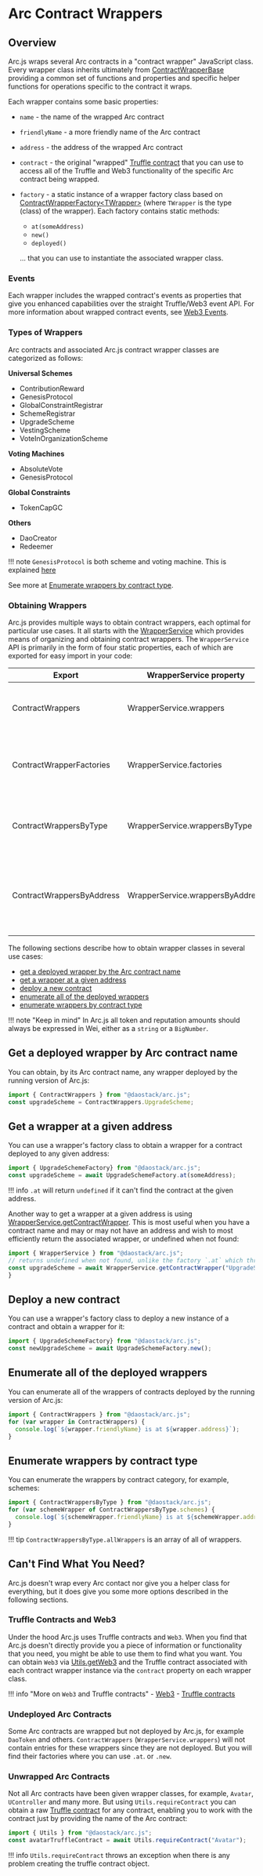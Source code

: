 # Arc Contract Wrappers

## Overview

Arc.js wraps several Arc contracts in a "contract wrapper" JavaScript class.  Every wrapper class inherits ultimately from [ContractWrapperBase](api/classes/ContractWrapperBase) providing a common set of functions and properties and specific helper functions for operations specific to the contract it wraps.

Each wrapper contains some basic properties:

- `name` - the name of the wrapped Arc contract
- `friendlyName` - a more friendly name of the Arc contract
- `address` - the address of the wrapped Arc contract
- `contract` - the original "wrapped" [Truffle contract](https://github.com/trufflesuite/truffle-contract) that you can use to access all of the Truffle and Web3 functionality of the specific Arc contract being wrapped.
- `factory` - a static instance of a wrapper factory class based on [ContractWrapperFactory&lt;TWrapper&gt;](api/classes/ContractWrapperFactory) (where `TWrapper` is the type (class) of the wrapper).  Each factory contains static methods:
    - `at(someAddress)`
    - `new()`
    - `deployed()`

    ... that you can use to instantiate the associated wrapper class.

### Events
Each wrapper includes the wrapped contract's events as properties that give you enhanced capabilities over the straight Truffle/Web3 event API.  For more information about wrapped contract events, see [Web3 Events](web3events).


<a name="contracttypes"></a>
### Types of Wrappers

Arc contracts and associated Arc.js contract wrapper classes are categorized as follows:

**Universal Schemes**

* ContributionReward
* GenesisProtocol
* GlobalConstraintRegistrar
* SchemeRegistrar
* UpgradeScheme
* VestingScheme
* VoteInOrganizationScheme

**Voting Machines**

* AbsoluteVote
* GenesisProtocol

**Global Constraints**

* TokenCapGC

**Others**

* DaoCreator
* Redeemer

!!! note
    `GenesisProtocol` is both scheme and voting machine. This is explained [here](Daos#gpExplanation)

See more at [Enumerate wrappers by contract type](wrappersByContractType).

### Obtaining Wrappers

Arc.js provides multiple ways to obtain contract wrappers, each optimal for particular use cases. It all starts with the  [WrapperService](/api/classes/WrapperService) which provides means of organizing and obtaining contract wrappers. The `WrapperService` API is primarily in the form of four static properties, each of which are exported for easy import in your code:


Export | WrapperService property | Description
---------|----------|---------
 ContractWrappers | WrapperService.wrappers | Properties are contract names, values are the corresponding contract wrapper
 ContractWrapperFactories | WrapperService.factories | Properties are contract names, values are the corresponding contract wrapper factory
 ContractWrappersByType | WrapperService.wrappersByType | Properties are a contract category name (see [Contract Types](#contracttypes)), values are an array of `IContractWrapperBase`
 ContractWrappersByAddress | WrapperService.wrappersByAddress | a `Map` where the key is an address and the associated value is a `IContractWrapperBase` for a contract as deployed by the currently-running version of Arc.js.

The following sections describe how to obtain wrapper classes in several use cases:

- [get a deployed wrapper by the Arc contract name](#get-a-deployed-wrapper-by-name)
- [get a wrapper at a given address](#get-a-wrapper-at-a-given-address)
- [deploy a new contract](#deploy-a-new-contract)
- [enumerate all of the deployed wrappers](#enumerate-all-of-the-deployed-wrappers)
- [enumerate wrappers by contract type](#wrappersByContractType)


!!! note "Keep in mind"
    In Arc.js all token and reputation amounts should always be expressed in Wei, either as a `string` or a `BigNumber`.

<a name="get-a-deployed-wrapper-by-name"></a>
## Get a deployed wrapper by Arc contract name

You can obtain, by its Arc contract name, any wrapper deployed by the running version of Arc.js:

```javascript
import { ContractWrappers } from "@daostack/arc.js";
const upgradeScheme = ContractWrappers.UpgradeScheme;
```

<a name="get-a-wrapper-at-a-given-address"></a>
## Get a wrapper at a given address

You can use a wrapper's factory class to obtain a wrapper for a contract deployed to any given address:

```javascript
import { UpgradeSchemeFactory} from "@daostack/arc.js";
const upgradeScheme = await UpgradeSchemeFactory.at(someAddress);
```

!!! info
    `.at` will return `undefined` if it can't find the contract at the given address.

Another way to get a wrapper at a given address is using [WrapperService.getContractWrapper](api/classes/WrapperService/#getContractWrapper).  This is most useful when you have a contract name
and may or may not have an address and wish to most efficiently return the associated wrapper, or undefined when not found:

```javascript
import { WrapperService } from "@daostack/arc.js";
// returns undefined when not found, unlike the factory `.at` which throws an exception 
const upgradeScheme = await WrapperService.getContractWrapper("UpgradeScheme", someAddressThatMayBeUndefined);
}
```

<a name="deploy-a-new-contract"></a>
## Deploy a new contract

You can use a wrapper's factory class to deploy a new instance of a contract and obtain a wrapper for it:

```javascript
import { UpgradeSchemeFactory} from "@daostack/arc.js";
const newUpgradeScheme = await UpgradeSchemeFactory.new();
```

<a name="enumerate-all-of-the-deployed-wrappers"></a>
## Enumerate all of the deployed wrappers

You can enumerate all of the wrappers of contracts deployed by the running version of Arc.js:

```javascript
import { ContractWrappers } from "@daostack/arc.js";
for (var wrapper in ContractWrappers) {
  console.log(`${wrapper.friendlyName} is at ${wrapper.address}`);
}
```

<a name="wrappersByContractType"></a>
## Enumerate wrappers by contract type

You can enumerate the wrappers by contract category, for example, schemes:

```javascript
import { ContractWrappersByType } from "@daostack/arc.js";
for (var schemeWrapper of ContractWrappersByType.schemes) {
  console.log(`${schemeWrapper.friendlyName} is at ${schemeWrapper.address}`);
}
```

!!! tip
    `ContractWrappersByType.allWrappers` is an array of all of wrappers.

## Can't Find What You Need?

Arc.js doesn't wrap every Arc contact nor give you a helper class for everything, but it does give you some more options described in the following sections.

### Truffle Contracts and Web3

 Under the hood Arc.js uses Truffle contracts and `Web3`. When you find that Arc.js doesn't directly provide you a piece of information or functionality that you need, you might be able to use them to find what you want.  You can obtain `Web3` via [Utils.getWeb3](/api/classes/Utils#getWeb3) and the Truffle contract associated with each contract wrapper instance via the `contract` property on each wrapper class.

!!! info "More on `Web3` and Truffle contracts"
    - [Web3](https://github.com/ethereum/wiki/wiki/JavaScript-API)
    - [Truffle contracts](https://github.com/trufflesuite/truffle-contract)

### Undeployed Arc Contracts

Some Arc contracts are wrapped but not deployed by Arc.js, for example `DaoToken` and others.  `ContractWrappers` (`WrapperService.wrappers`) will not contain entries for these wrappers since they are not deployed.  But you will find their factories where you can use `.at`. or `.new`.

### Unwrapped Arc Contracts

Not all Arc contracts have been given wrapper classes, for example, `Avatar`, `UController` and many more.  But using `Utils.requireContract` you can obtain a raw [Truffle contract](https://github.com/trufflesuite/truffle-contract) for any contract, enabling you to work with the contract just by providing the name of the Arc contract:

```javascript
import { Utils } from "@daostack/arc.js";
const avatarTruffleContract = await Utils.requireContract("Avatar");
```

!!! info
    `Utils.requireContract` throws an exception when there is any problem creating the truffle contract object.

